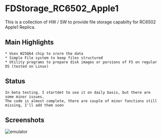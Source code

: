 # FDStorage_RC6502_Apple1

This is a collection of HW / SW to provide file storage capabilty for RC6502 Apple1 Replica.
	
## Main Highlights
	* Uses W25Q64 chip to srore the data
	* Simple File system to keep files structured
	* Utility programs to prepare disk images or porsions of FS on regular OS (tested on Linux)			
	
## Status
	In beta testing. I startdet to use it on daily basis, but there are some minor issues.
	The code is almost complete, there are couple of minor functions still missing, I'll add them soon
	
## Screenshots
![emulator](https://github.com/arvjus/FDStorage_RC6502_Apple1/blob/main/gallery/apple1_1.jpg)
	
 
	
		
